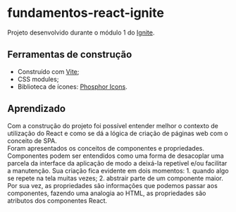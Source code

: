 # fundamentos-react-ignite

Projeto desenvolvido durante o módulo 1 do [Ignite](https://lp.rocketseat.com.br/ignite?&).

## Ferramentas de construção

- Construído com [Vite](https://vitejs.dev/);
- CSS modules;
- Biblioteca de ícones: [Phosphor Icons](https://phosphoricons.com/).

## Aprendizado

Com a construção do projeto foi possível entender melhor o contexto de utilização do React e como se dá a lógica de criação de páginas web com o conceito de SPA.
<br>
Foram apresentados os conceitos de componentes e propriedades. Componentes podem ser entendidos como uma forma de desacoplar uma parcela da interface da aplicação de modo a deixá-la repetível e/ou facilitar a manutenção. Sua criação fica evidente em dois momentos: 
    1. quando algo se repete na tela muitas vezes;
    2. abstrair parte de um componente maior.
Por sua vez, as propriedades são informações que podemos passar aos componentes, fazendo uma analogia ao HTML, as propriedades são atributos dos componentes React.

